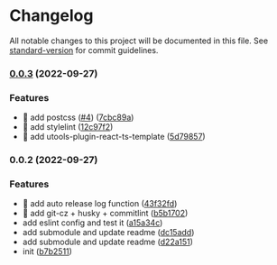 # Changelog

All notable changes to this project will be documented in this file. See [standard-version](https://github.com/conventional-changelog/standard-version) for commit guidelines.

### [0.0.3](https://github.com/lgf-136/monorepo-templates/compare/v0.0.2...v0.0.3) (2022-09-27)


### Features

* 🎸 add postcss ([#4](https://github.com/lgf-136/monorepo-templates/issues/4)) ([7cbc89a](https://github.com/lgf-136/monorepo-templates/commit/7cbc89a2d64b4b3a89a4ba0a95708ae47d8644ea))
* 🎸 add stylelint ([12c97f2](https://github.com/lgf-136/monorepo-templates/commit/12c97f2aa8fb383216cf4066fb95ec3729b22199))
* 🎸 add utools-plugin-react-ts-template ([5d79857](https://github.com/lgf-136/monorepo-templates/commit/5d7985748912863ebcf2fc5ee482c2085db0354d))

### 0.0.2 (2022-09-27)


### Features

* 🎸 add auto release log function ([43f32fd](https://github.com/lgf-136/monorepo-templates/commit/43f32fd197e1cccf14d668963543ea453c577cd5))
* 🎸 add git-cz + husky + commitlint ([b5b1702](https://github.com/lgf-136/monorepo-templates/commit/b5b1702fa715ba265facec7a574c2f21c2c556b3))
* add eslint config and test it ([a15a34c](https://github.com/lgf-136/monorepo-templates/commit/a15a34cc9ee5777f2a4c3a9b9fd63f237972351e))
* add submodule and update readme ([dc15add](https://github.com/lgf-136/monorepo-templates/commit/dc15add4505879d4a0a6eacecf93cf2186d67622))
* add submodule and update readme ([d22a151](https://github.com/lgf-136/monorepo-templates/commit/d22a15163a2223aa4a180d0713c82e2a491f8f91))
* init ([b7b2511](https://github.com/lgf-136/monorepo-templates/commit/b7b2511558af219b83915021c592b283da6083f0))
